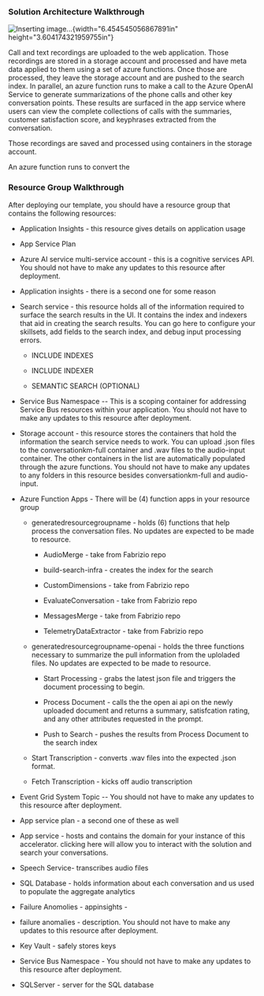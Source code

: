 ### **Solution Architecture Walkthrough**

![](/media/image2.png "Inserting image..."){width="6.454545056867891in"
height="3.604174321959755in"}

Call and text recordings are uploaded to the web application. Those
recordings are stored in a storage account and processed and have meta
data applied to them using a set of azure functions. Once those are
processed, they leave the storage account and are pushed to the search
index. In parallel, an azure function runs to make a call to the Azure
OpenAI Service to generate summarizations of the phone calls and other
key conversation points. These results are surfaced in the app service
where users can view the complete collections of calls with the
summaries, customer satisfaction score, and keyphrases extracted from
the conversation.

Those recordings are saved and processed using containers in the storage
account.

An azure function runs to convert the

### **Resource Group Walkthrough**

After deploying our template, you should have a resource group that
contains the following resources:

-   Application Insights - this resource gives details on application
    usage

-   App Service Plan

-   Azure AI service multi-service account - this is a cognitive
    services API. You should not have to make any updates to this
    resource after deployment.

-   Application insights - there is a second one for some reason

-   Search service - this resource holds all of the information required
    to surface the search results in the UI. It contains the index and
    indexers that aid in creating the search results. You can go here to
    configure your skillsets, add fields to the search index, and debug
    input processing errors.

    -   INCLUDE INDEXES

    -   INCLUDE INDEXER

    -   SEMANTIC SEARCH (OPTIONAL)

-   Service Bus Namespace -- This is a scoping container for addressing
    Service Bus resources within your application. You should not have
    to make any updates to this resource after deployment.

-   Storage account - this resource stores the containers that hold the
    information the search service needs to work. You can upload .json
    files to the conversationkm-full container and .wav files to the
    audio-input container. The other containers in the list are
    automatically populated through the azure functions. You should not
    have to make any updates to any folders in this resource besides
    conversationkm-full and audio-input.

-   Azure Function Apps - There will be (4) function apps in your
    resource group

    -   generatedresourcegroupname - holds (6) functions that help
        process the conversation files. No updates are expected to be
        made to resource.

        -   AudioMerge - take from Fabrizio repo

        -   build-search-infra - creates the index for the search

        -   CustomDimensions - take from Fabrizio repo

        -   EvaluateConversation - take from Fabrizio repo

        -   MessagesMerge - take from Fabrizio repo

        -   TelemetryDataExtractor - take from Fabrizio repo

    -   generatedresourcegroupname-openai - holds the three functions
        necessary to summarize the pull information from the uploladed
        files. No updates are expected to be made to resource.

        -   Start Processing - grabs the latest json file and triggers
            the document processing to begin.

        -   Process Document - calls the the open ai api on the newly
            uploaded document and returns a summary, satisfcation
            rating, and any other attributes requested in the prompt.

        -   Push to Search - pushes the results from Process Document to
            the search index

    -   Start Transcription - converts .wav files into the expected
        .json format.

    -   Fetch Transcription - kicks off audio transcription

-   Event Grid System Topic -- You should not have to make any updates
    to this resource after deployment.

-   App service plan - a second one of these as well

-   App service - hosts and contains the domain for your instance of
    this accelerator. clicking here will allow you to interact with the
    solution and search your conversations.

-   Speech Service- transcribes audio files

-   SQL Database - holds information about each conversation and us used
    to populate the aggregate analytics

-   Failure Anomolies - appinsights -

-   failure anomalies - description. You should not have to make any
    updates to this resource after deployment.

-   Key Vault - safely stores keys

-   Service Bus Namespace - You should not have to make any updates to
    this resource after deployment.

-   SQLServer - server for the SQL database
